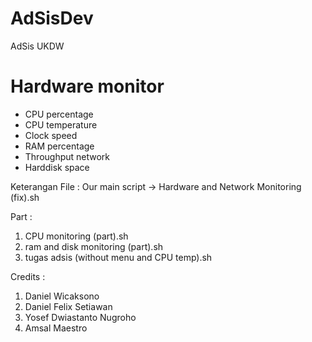 # AdSisDev
AdSis UKDW

# Hardware monitor #

- CPU percentage
- CPU temperature
- Clock speed
- RAM percentage
- Throughput network
- Harddisk space

Keterangan File :
Our main script -> Hardware and Network Monitoring (fix).sh

Part :
1. CPU monitoring (part).sh
2. ram and disk monitoring (part).sh
3. tugas adsis (without menu and CPU temp).sh

Credits :
1. Daniel Wicaksono
2. Daniel Felix Setiawan
3. Yosef Dwiastanto Nugroho
4. Amsal Maestro